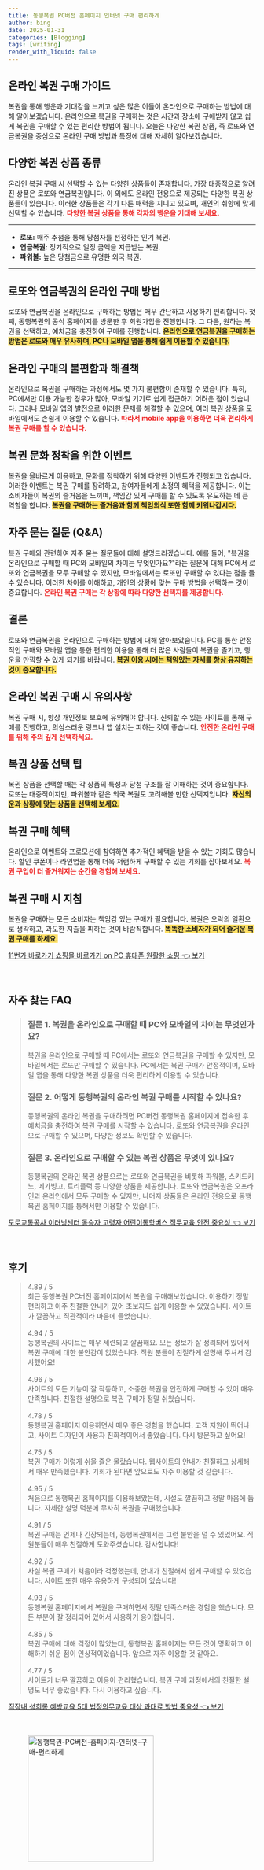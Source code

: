 ```yaml
---
title: 동행복권 PC버전 홈페이지 인터넷 구매 편리하게
author: bing
date: 2025-01-31
categories: [Blogging]
tags: [writing]
render_with_liquid: false
---
```



<h2 id='온라인_복권_구매_가이드'>온라인 복권 구매 가이드</h2>

<p>복권을 통해 행운과 기대감을 느끼고 싶은 많은 이들이 온라인으로 구매하는 방법에 대해 알아보겠습니다. 온라인으로 복권을 구매하는 것은 시간과 장소에 구애받지 않고 쉽게 복권을 구매할 수 있는 편리한 방법이 됩니다. 오늘은 다양한 복권 상품, 즉 로또와 연금복권을 중심으로 온라인 구매 방법과 특징에 대해 자세히 알아보겠습니다.</p>

<h2 id='복권_상품_종류'>다양한 복권 상품 종류</h2>

<p>온라인 복권 구매 시 선택할 수 있는 다양한 상품들이 존재합니다. 가장 대중적으로 알려진 상품은 로또와 연금복권입니다. 이 외에도 온라인 전용으로 제공되는 다양한 복권 상품들이 있습니다. 이러한 상품들은 각기 다른 매력을 지니고 있으며, 개인의 취향에 맞게 선택할 수 있습니다. <b><span style="color: #ee2323;">다양한 복권 상품을 통해 각자의 행운을 기대해 보세요.</span></b></p>

<hr />

<ul>
    <li><b>로또:</b> 매주 추첨을 통해 당첨자를 선정하는 인기 복권.</li>
    <li><b>연금복권:</b> 정기적으로 일정 금액을 지급받는 복권.</li>
    <li><b>파워볼:</b> 높은 당첨금으로 유명한 외국 복권.</li>
</ul>

<hr />

<h2 id='로또_및_연금복권_구매_방법'>로또와 연금복권의 온라인 구매 방법</h2>

<p>로또와 연금복권을 온라인으로 구매하는 방법은 매우 간단하고 사용하기 편리합니다. 첫째, 동행복권의 공식 홈페이지를 방문한 후 회원가입을 진행합니다. 그 다음, 원하는 복권을 선택하고, 예치금을 충전하여 구매를 진행합니다. <b><span style="background-color: #ffe066;">온라인으로 연금복권을 구매하는 방법은 로또와 매우 유사하며, PC나 모바일 앱을 통해 쉽게 이용할 수 있습니다.</span></b></p>

<h2 id='온라인_구매의_장단점'>온라인 구매의 불편함과 해결책</h2>

<p>온라인으로 복권을 구매하는 과정에서도 몇 가지 불편함이 존재할 수 있습니다. 특히, PC에서만 이용 가능한 경우가 많아, 모바일 기기로 쉽게 접근하기 어려운 점이 있습니다. 그러나 모바일 앱의 발전으로 이러한 문제를 해결할 수 있으며, 여러 복권 상품을 모바일에서도 손쉽게 이용할 수 있습니다. <b><span style="color: #ee2323;">따라서 mobile app을 이용하면 더욱 편리하게 복권 구매를 할 수 있습니다.</span></b></p>

<h2 id='복권_문화_정착을_위한_이벤트'>복권 문화 정착을 위한 이벤트</h2>

<p>복권을 올바르게 이용하고, 문화를 정착하기 위해 다양한 이벤트가 진행되고 있습니다. 이러한 이벤트는 복권 구매를 장려하고, 참여자들에게 소정의 혜택을 제공합니다. 이는 소비자들이 복권의 즐거움을 느끼며, 책임감 있게 구매를 할 수 있도록 유도하는 데 큰 역할을 합니다. <b><span style="background-color: #ffe066;">복권을 구매하는 즐거움과 함께 책임의식 또한 함께 키워나갑시다.</span></b></p>

<h2 id='자주_묻는_질문'>자주 묻는 질문 (Q&A)</h2>

<p>복권 구매와 관련하여 자주 묻는 질문들에 대해 설명드리겠습니다. 예를 들어, "복권을 온라인으로 구매할 때 PC와 모바일의 차이는 무엇인가요?"라는 질문에 대해 PC에서 로또와 연금복권을 모두 구매할 수 있지만, 모바일에서는 로또만 구매할 수 있다는 점을 들 수 있습니다. 이러한 차이를 이해하고, 개인의 상황에 맞는 구매 방법을 선택하는 것이 중요합니다. <b><span style="color: #ee2323;">온라인 복권 구매는 각 상황에 따라 다양한 선택지를 제공합니다.</span></b></p>

<h2 id='결론'>결론</h2>

<p>로또와 연금복권을 온라인으로 구매하는 방법에 대해 알아보았습니다. PC를 통한 안정적인 구매와 모바일 앱을 통한 편리한 이용을 통해 더 많은 사람들이 복권을 즐기고, 행운을 만끽할 수 있게 되기를 바랍니다. <b><span style="background-color: #ffe066;">복권 이용 시에는 책임있는 자세를 항상 유지하는 것이 중요합니다.</span></b></p>

<h2 id='온라인_복권_구매_시_유의사항'>온라인 복권 구매 시 유의사항</h2>

<p>복권 구매 시, 항상 개인정보 보호에 유의해야 합니다. 신뢰할 수 있는 사이트를 통해 구매를 진행하고, 의심스러운 링크나 앱 설치는 피하는 것이 좋습니다. <b><span style="color: #ee2323;">안전한 온라인 구매를 위해 주의 깊게 선택하세요.</span></b></p>

<h2 id='복권_상품_선택_팁'>복권 상품 선택 팁</h2>

<p>복권 상품을 선택할 때는 각 상품의 특성과 당첨 구조를 잘 이해하는 것이 중요합니다. 로또는 대중적이지만, 파워볼과 같은 외국 복권도 고려해볼 만한 선택지입니다. <b><span style="background-color: #ffe066;">자신의 운과 상황에 맞는 상품을 선택해 보세요.</span></b></p>

<h2 id='복권_구매_혜택'>복권 구매 혜택</h2>

<p>온라인으로 이벤트와 프로모션에 참여하면 추가적인 혜택을 받을 수 있는 기회도 많습니다. 할인 쿠폰이나 라인업을 통해 더욱 저렴하게 구매할 수 있는 기회를 잡아보세요. <b><span style="color: #ee2323;">복권 구입이 더 즐거워지는 순간을 경험해 보세요.</span></b></p>

<h2 id='복권_구매_지침'>복권 구매 시 지침</h2>

<p>복권을 구매하는 모든 소비자는 책임감 있는 구매가 필요합니다. 복권은 오락의 일환으로 생각하고, 과도한 지출을 피하는 것이 바람직합니다. <b><span style="background-color: #ffe066;">똑똑한 소비자가 되어 즐거운 복권 구매를 하세요.</span></b></p>


<p><a class="click-button" title="11번가 바로가기 쇼핑몰 바로가기 on PC 휴대폰 원활한 쇼핑" href="https://greenforu.github.io/posts/11%EB%B2%88%EA%B0%80-%EB%B0%94%EB%A1%9C%EA%B0%80%EA%B8%B0-%EC%87%BC%ED%95%91%EB%AA%B0-%EB%B0%94%EB%A1%9C%EA%B0%80%EA%B8%B0-on-PC-%ED%9C%B4%EB%8C%80%ED%8F%B0-%EC%9B%90%ED%99%9C%ED%95%9C-%EC%87%BC%ED%95%91/" rel="dofollow">11번가 바로가기 쇼핑몰 바로가기 on PC 휴대폰 원활한 쇼핑 👈 보기</a></p><br>
<h2 id='자주_찾는_FAQ'>자주 찾는 FAQ</h2>
<div itemscope="" itemtype="https://schema.org/FAQPage"> 
<blockquote> 
<div itemscope="" itemprop="mainEntity" itemtype="https://schema.org/Question"> 
<h3 itemprop="name">질문 1. 복권을 온라인으로 구매할 때 PC와 모바일의 차이는 무엇인가요?</h3> 
<div itemscope="" itemprop="acceptedAnswer" itemtype="https://schema.org/Answer"> 
<span itemprop="text"> 
<p>복권을 온라인으로 구매할 때 PC에서는 로또와 연금복권을 구매할 수 있지만, 모바일에서는 로또만 구매할 수 있습니다. PC에서는 복권 구매가 안정적이며, 모바일 앱을 통해 다양한 복권 상품을 더욱 편리하게 이용할 수 있습니다.</p> 
</span> 
</div> 
</div> 
<div itemscope="" itemprop="mainEntity" itemtype="https://schema.org/Question"> 
<h3 itemprop="name">질문 2. 어떻게 동행복권의 온라인 복권 구매를 시작할 수 있나요?</h3> 
<div itemscope="" itemprop="acceptedAnswer" itemtype="https://schema.org/Answer"> 
<span itemprop="text"> 
<p>동행복권의 온라인 복권을 구매하려면 PC버전 동행복권 홈페이지에 접속한 후 예치금을 충전하여 복권 구매를 시작할 수 있습니다. 로또와 연금복권을 온라인으로 구매할 수 있으며, 다양한 정보도 확인할 수 있습니다.</p> 
</span> 
</div> 
</div> 
<div itemscope="" itemprop="mainEntity" itemtype="https://schema.org/Question"> 
<h3 itemprop="name">질문 3. 온라인으로 구매할 수 있는 복권 상품은 무엇이 있나요?</h3> 
<div itemscope="" itemprop="acceptedAnswer" itemtype="https://schema.org/Answer"> 
<span itemprop="text"> 
<p>동행복권의 온라인 복권 상품으로는 로또와 연금복권을 비롯해 파워볼, 스키드키노, 메가빙고, 트리플럭 등 다양한 상품을 제공합니다. 로또와 연금복권은 오프라인과 온라인에서 모두 구매할 수 있지만, 나머지 상품들은 온라인 전용으로 동행복권 홈페이지를 통해서만 이용할 수 있습니다.</p> 
</span> 
</div> 
</div> 
</blockquote> 
</div>
<p><a class="click-button" title="도로교통공사 이러닝센터 동승자 고령자 어린이통학버스 직무교육 안전 중요성" href="https://greenforu.github.io/posts/%EB%8F%84%EB%A1%9C%EA%B5%90%ED%86%B5%EA%B3%B5%EC%82%AC-%EC%9D%B4%EB%9F%AC%EB%8B%9D%EC%84%BC%ED%84%B0-%EB%8F%99%EC%8A%B9%EC%9E%90-%EA%B3%A0%EB%A0%B9%EC%9E%90-%EC%96%B4%EB%A6%B0%EC%9D%B4%ED%86%B5%ED%95%99%EB%B2%84%EC%8A%A4-%EC%A7%81%EB%AC%B4%EA%B5%90%EC%9C%A1-%EC%95%88%EC%A0%84-%EC%A4%91%EC%9A%94%EC%84%B1/" rel="dofollow">도로교통공사 이러닝센터 동승자 고령자 어린이통학버스 직무교육 안전 중요성 👈 보기</a></p><br>
<h2 id='후기'>후기</h2>
<div itemscope itemtype="https://schema.org/Product">
  <blockquote>
  <div itemprop="review" itemscope itemtype="https://schema.org/Review">
      <div itemprop="reviewRating" itemscope itemtype="https://schema.org/Rating"> <span itemprop="ratingValue">4.89</span> / <span itemprop="bestRating">5</span> </div>
      <span itemprop="reviewBody">최근 동행복권 PC버전 홈페이지에서 복권을 구매해보았습니다. 이용하기 정말 편리하고 아주 친절한 안내가 있어 초보자도 쉽게 이용할 수 있었습니다. 사이트가 깔끔하고 직관적이라 마음에 들었습니다.</span>
  </div>
  <br>
  <div itemprop="review" itemscope itemtype="https://schema.org/Review">
      <div itemprop="reviewRating" itemscope itemtype="https://schema.org/Rating"> <span itemprop="ratingValue">4.94</span> / <span itemprop="bestRating">5</span> </div>
      <span itemprop="reviewBody">동행복권의 사이트는 매우 세련되고 깔끔해요. 모든 정보가 잘 정리되어 있어서 복권 구매에 대한 불안감이 없었습니다. 직원 분들이 친절하게 설명해 주셔서 감사했어요!</span>
  </div>
  <br>
  <div itemprop="review" itemscope itemtype="https://schema.org/Review">
      <div itemprop="reviewRating" itemscope itemtype="https://schema.org/Rating"> <span itemprop="ratingValue">4.96</span> / <span itemprop="bestRating">5</span> </div>
      <span itemprop="reviewBody">사이트의 모든 기능이 잘 작동하고, 소중한 복권을 안전하게 구매할 수 있어 매우 만족합니다. 친절한 설명으로 복권 구매가 정말 쉬웠습니다.</span>
  </div>
  <br>
  <div itemprop="review" itemscope itemtype="https://schema.org/Review">
      <div itemprop="reviewRating" itemscope itemtype="https://schema.org/Rating"> <span itemprop="ratingValue">4.78</span> / <span itemprop="bestRating">5</span> </div>
      <span itemprop="reviewBody">동행복권 홈페이지 이용하면서 매우 좋은 경험을 했습니다. 고객 지원이 뛰어나고, 사이트 디자인이 사용자 친화적이어서 좋았습니다. 다시 방문하고 싶어요!</span>
  </div>
  <br>
  <div itemprop="review" itemscope itemtype="https://schema.org/Review">
      <div itemprop="reviewRating" itemscope itemtype="https://schema.org/Rating"> <span itemprop="ratingValue">4.75</span> / <span itemprop="bestRating">5</span> </div>
      <span itemprop="reviewBody">복권 구매가 이렇게 쉬울 줄은 몰랐습니다. 웹사이트의 안내가 친절하고 상세해서 매우 만족했습니다. 기회가 된다면 앞으로도 자주 이용할 것 같습니다.</span>
  </div>
  <br>
  <div itemprop="review" itemscope itemtype="https://schema.org/Review">
      <div itemprop="reviewRating" itemscope itemtype="https://schema.org/Rating"> <span itemprop="ratingValue">4.95</span> / <span itemprop="bestRating">5</span> </div>
      <span itemprop="reviewBody">처음으로 동행복권 홈페이지를 이용해보았는데, 시설도 깔끔하고 정말 마음에 듭니다. 자세한 설명 덕분에 무사히 복권을 구매했습니다.</span>
  </div>
  <br>
  <div itemprop="review" itemscope itemtype="https://schema.org/Review">
      <div itemprop="reviewRating" itemscope itemtype="https://schema.org/Rating"> <span itemprop="ratingValue">4.91</span> / <span itemprop="bestRating">5</span> </div>
      <span itemprop="reviewBody">복권 구매는 언제나 긴장되는데, 동행복권에서는 그런 불안을 덜 수 있었어요. 직원분들이 매우 친절하게 도와주셨습니다. 감사합니다!</span>
  </div>
  <br>
  <div itemprop="review" itemscope itemtype="https://schema.org/Review">
      <div itemprop="reviewRating" itemscope itemtype="https://schema.org/Rating"> <span itemprop="ratingValue">4.92</span> / <span itemprop="bestRating">5</span> </div>
      <span itemprop="reviewBody">사실 복권 구매가 처음이라 걱정했는데, 안내가 친절해서 쉽게 구매할 수 있었습니다. 사이트 또한 매우 유용하게 구성되어 있습니다!</span>
  </div>
  <br>
  <div itemprop="review" itemscope itemtype="https://schema.org/Review">
      <div itemprop="reviewRating" itemscope itemtype="https://schema.org/Rating"> <span itemprop="ratingValue">4.93</span> / <span itemprop="bestRating">5</span> </div>
      <span itemprop="reviewBody">동행복권 홈페이지에서 복권을 구매하면서 정말 만족스러운 경험을 했습니다. 모든 부분이 잘 정리되어 있어서 사용하기 용이합니다.</span>
  </div>
  <br>
  <div itemprop="review" itemscope itemtype="https://schema.org/Review">
      <div itemprop="reviewRating" itemscope itemtype="https://schema.org/Rating"> <span itemprop="ratingValue">4.85</span> / <span itemprop="bestRating">5</span> </div>
      <span itemprop="reviewBody">복권 구매에 대해 걱정이 많았는데, 동행복권 홈페이지는 모든 것이 명확하고 이해하기 쉬운 점이 인상적이었습니다. 앞으로 자주 이용할 것 같아요.</span>
  </div>
  <br>
  <div itemprop="review" itemscope itemtype="https://schema.org/Review">
      <div itemprop="reviewRating" itemscope itemtype="https://schema.org/Rating"> <span itemprop="ratingValue">4.77</span> / <span itemprop="bestRating">5</span> </div>
      <span itemprop="reviewBody">사이트가 너무 깔끔하고 이용이 편리했습니다. 복권 구매 과정에서의 친절한 설명도 너무 좋았습니다. 다시 이용하고 싶습니다.</span>
  </div>
  </blockquote>
</div>
<p><a class="click-button" title="직장내 성희롱 예방교육 5대 법정의무교육 대상 과태료 방법 중요성" href="https://greenforu.github.io/posts/%EC%A7%81%EC%9E%A5%EB%82%B4-%EC%84%B1%ED%9D%AC%EB%A1%B1-%EC%98%88%EB%B0%A9%EA%B5%90%EC%9C%A1-5%EB%8C%80-%EB%B2%95%EC%A0%95%EC%9D%98%EB%AC%B4%EA%B5%90%EC%9C%A1-%EB%8C%80%EC%83%81-%EA%B3%BC%ED%83%9C%EB%A3%8C-%EB%B0%A9%EB%B2%95-%EC%A4%91%EC%9A%94%EC%84%B1/" rel="dofollow">직장내 성희롱 예방교육 5대 법정의무교육 대상 과태료 방법 중요성 👈 보기</a></p><br>
<figure class="image"><img src="https://greenforu.github.io/assets/img/thumbnail/동행복권-PC버전-홈페이지-인터넷-구매-편리하게.webp" alt="동행복권-PC버전-홈페이지-인터넷-구매-편리하게" width="256" height="256"></figure>